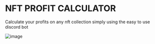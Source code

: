 # NFT PROFIT CALCULATOR

Calculate your profits on any nft collection simply using the easy to use discord bot

![image](https://github.com/R0B3R799/NFT_PROFIT_CALCULATOR/assets/52356169/b8f7d267-9a6f-44d8-a174-93af221ddc8b)
